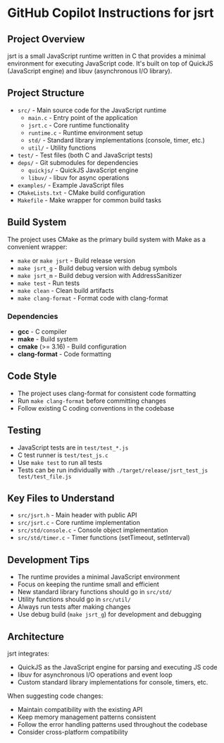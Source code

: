 # GitHub Copilot Instructions for jsrt

## Project Overview

jsrt is a small JavaScript runtime written in C that provides a minimal environment for executing JavaScript code. It's built on top of QuickJS (JavaScript engine) and libuv (asynchronous I/O library).

## Project Structure

- `src/` - Main source code for the JavaScript runtime
  - `main.c` - Entry point of the application
  - `jsrt.c` - Core runtime functionality
  - `runtime.c` - Runtime environment setup
  - `std/` - Standard library implementations (console, timer, etc.)
  - `util/` - Utility functions
- `test/` - Test files (both C and JavaScript tests)
- `deps/` - Git submodules for dependencies
  - `quickjs/` - QuickJS JavaScript engine
  - `libuv/` - libuv for async operations
- `examples/` - Example JavaScript files
- `CMakeLists.txt` - CMake build configuration
- `Makefile` - Make wrapper for common build tasks

## Build System

The project uses CMake as the primary build system with Make as a convenient wrapper:

- `make` or `make jsrt` - Build release version
- `make jsrt_g` - Build debug version with debug symbols
- `make jsrt_m` - Build debug version with AddressSanitizer
- `make test` - Run tests
- `make clean` - Clean build artifacts
- `make clang-format` - Format code with clang-format

### Dependencies

- **gcc** - C compiler
- **make** - Build system
- **cmake** (>= 3.16) - Build configuration
- **clang-format** - Code formatting

## Code Style

- The project uses clang-format for consistent code formatting
- Run `make clang-format` before committing changes
- Follow existing C coding conventions in the codebase

## Testing

- JavaScript tests are in `test/test_*.js`
- C test runner is `test/test_js.c`
- Use `make test` to run all tests
- Tests can be run individually with `./target/release/jsrt_test_js test/test_file.js`

## Key Files to Understand

- `src/jsrt.h` - Main header with public API
- `src/jsrt.c` - Core runtime implementation
- `src/std/console.c` - Console object implementation
- `src/std/timer.c` - Timer functions (setTimeout, setInterval)

## Development Tips

- The runtime provides a minimal JavaScript environment
- Focus on keeping the runtime small and efficient
- New standard library functions should go in `src/std/`
- Utility functions should go in `src/util/`
- Always run tests after making changes
- Use debug build (`make jsrt_g`) for development and debugging

## Architecture

jsrt integrates:
- QuickJS as the JavaScript engine for parsing and executing JS code
- libuv for asynchronous I/O operations and event loop
- Custom standard library implementations for console, timers, etc.

When suggesting code changes:
- Maintain compatibility with the existing API
- Keep memory management patterns consistent
- Follow the error handling patterns used throughout the codebase
- Consider cross-platform compatibility